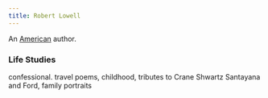```yaml
---
title: Robert Lowell
---
```


An [American](../index.html) author.

### Life Studies

confessional. travel poems, childhood, tributes to Crane Shwartz Santayana and Ford, family portraits
